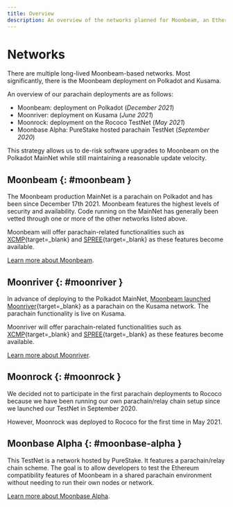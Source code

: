 ```yaml
---
title: Overview
description: An overview of the networks planned for Moonbeam, an Ethereum-compatible smart contract parachain on Polkadot.
---
```


# Networks

There are multiple long-lived Moonbeam-based networks. Most significantly, there is the Moonbeam deployment on Polkadot and Kusama.

An overview of our parachain deployments are as follows:

 - Moonbeam: deployment on Polkadot (_December 2021_)
 - Moonriver: deployment on Kusama (_June 2021_)
 - Moonrock: deployment on the Rococo TestNet (_May 2021_)
 - Moonbase Alpha: PureStake hosted parachain TestNet (_September 2020_) 
 
This strategy allows us to de-risk software upgrades to Moonbeam on the Polkadot MainNet while still maintaining a reasonable update velocity.

## Moonbeam {: #moonbeam } 

The Moonbeam production MainNet is a parachain on Polkadot and has been since December 17th 2021. Moonbeam features the highest levels of security and availability. Code running on the MainNet has generally been vetted through one or more of the other networks listed above.

Moonbeam will offer parachain-related functionalities such as [XCMP](https://wiki.polkadot.network/docs/learn-crosschain){target=_blank} and [SPREE](https://wiki.polkadot.network/docs/learn-spree){target=_blank} as these features become available.

[Learn more about Moonbeam](/learn/platform/networks/moonbeam/).

## Moonriver {: #moonriver } 

In advance of deploying to the Polkadot MainNet, [Moonbeam launched Moonriver](https://moonbeam.network/announcements/moonriver-launch-kusama/){target=_blank} as a parachain on the Kusama network. The parachain functionality is live on Kusama.

Moonriver will offer parachain-related functionalities such as [XCMP](https://wiki.polkadot.network/docs/learn-crosschain){target=_blank} and [SPREE](https://wiki.polkadot.network/docs/learn-spree){target=_blank} as these features become available.

[Learn more about Moonriver](/learn/platform/networks/moonriver/).

## Moonrock {: #moonrock } 

We decided not to participate in the first parachain deployments to Rococo because we have been running our own parachain/relay chain setup since we launched our TestNet in September 2020.

However, Moonrock was deployed to Rococo for the first time in May 2021. 

## Moonbase Alpha {: #moonbase-alpha } 

This TestNet is a network hosted by PureStake. It features a parachain/relay chain scheme. The goal is to allow developers to test the Ethereum compatibility features of Moonbeam in a shared parachain environment without needing to run their own nodes or network.

[Learn more about Moonbase Alpha](/learn/platform/networks/moonbase/).



